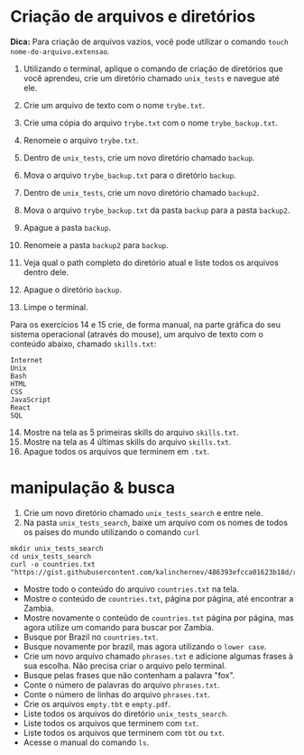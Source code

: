 # Criação de arquivos e diretórios

**Dica:** Para criação de arquivos vazios, você pode utilizar o comando `touch nome-do-arquivo.extensao`.

1. Utilizando o terminal, aplique o comando de criação de diretórios que você aprendeu, crie um diretório chamado `unix_tests` e navegue até ele.

2. Crie um arquivo de texto com o nome `trybe.txt`.

3. Crie uma cópia do arquivo `trybe.txt` com o nome `trybe_backup.txt`.

4. Renomeie o arquivo `trybe.txt`.

5. Dentro de `unix_tests`, crie um novo diretório chamado `backup`.

6. Mova o arquivo `trybe_backup.txt` para o diretório `backup`.

7. Dentro de `unix_tests`, crie um novo diretório chamado `backup2`.

8. Mova o arquivo `trybe_backup.txt` da pasta `backup` para a pasta `backup2`.

9. Apague a pasta `backup`.

10. Renomeie a pasta `backup2` para `backup`.

11. Veja qual o path completo do diretório atual e liste todos os arquivos dentro dele.

12. Apague o diretório `backup`.

13. Limpe o terminal.

Para os exercícios 14 e 15 crie, de forma manual, na parte gráfica do seu sistema operacional (através do mouse), um arquivo de texto com o conteúdo abaixo, chamado `skills.txt`:

~~~
Internet
Unix
Bash
HTML
CSS
JavaScript
React
SQL
~~~

14. Mostre na tela as 5 primeiras skills do arquivo `skills.txt`.
15. Mostre na tela as 4 últimas skills do arquivo `skills.txt`.
16. Apague todos os arquivos que terminem em `.txt`.

# manipulação & busca

1. Crie um novo diretório chamado `unix_tests_search` e entre nele.
2. Na pasta `unix_tests_search`, baixe um arquivo com os nomes de todos os países do mundo utilizando o comando `curl`

~~~
mkdir unix_tests_search
cd unix_tests_search
curl -o countries.txt "https://gist.githubusercontent.com/kalinchernev/486393efcca01623b18d/raw/daa24c9fea66afb7d68f8d69f0c4b8eeb9406e83/countries"
~~~

* Mostre todo o conteúdo do arquivo `countries.txt` na tela.
* Mostre o conteúdo de `countries.txt`, página por página, até encontrar a Zambia.
* Mostre novamente o conteúdo de `countries.txt` página por página, mas agora utilize um comando para buscar por Zambia.
* Busque por Brazil no `countries.txt`.
* Busque novamente por brazil, mas agora utilizando o `lower case`.
* Crie um novo arquivo chamado `phrases.txt` e adicione algumas frases à sua escolha. Não precisa criar o arquivo pelo terminal.
* Busque pelas frases que não contenham a palavra "fox".
* Conte o número de palavras do arquivo `phrases.txt`.
* Conte o número de linhas do arquivo `phrases.txt`.
* Crie os arquivos `empty.tbt` e `empty.pdf`.
* Liste todos os arquivos do diretório `unix_tests_search`.
* Liste todos os arquivos que terminem com `txt`.
* Liste todos os arquivos que terminem com `tbt` ou `txt`.
* Acesse o manual do comando `ls`.